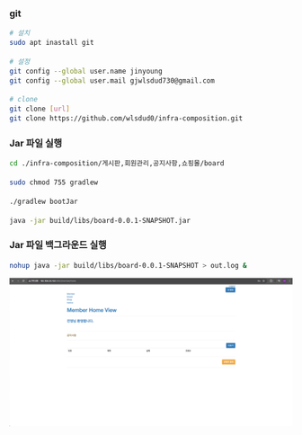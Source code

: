### git

```bash
# 설치
sudo apt inastall git

# 설정
git config --global user.name jinyoung
git config --global user.mail gjwlsdud730@gmail.com

# clone
git clone [url]
git clone https://github.com/wlsdud0/infra-composition.git
```

### Jar 파일 실행

```bash
cd ./infra-composition/게시판,회원관리,공지사항,쇼핑몰/board

sudo chmod 755 gradlew

./gradlew bootJar

java -jar build/libs/board-0.0.1-SNAPSHOT.jar
```

### Jar 파일 백그라운드 실행

```bash
nohup java -jar build/libs/board-0.0.1-SNAPSHOT > out.log &
```

![실행](../img/execution_dev.png)